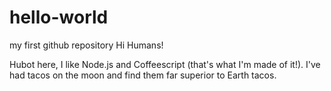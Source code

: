 # hello-world
my first github repository
Hi Humans!

  Hubot here, I like Node.js and Coffeescript (that's what I'm made of it!).
  I've had tacos on the moon and find them far superior to Earth tacos.
  
